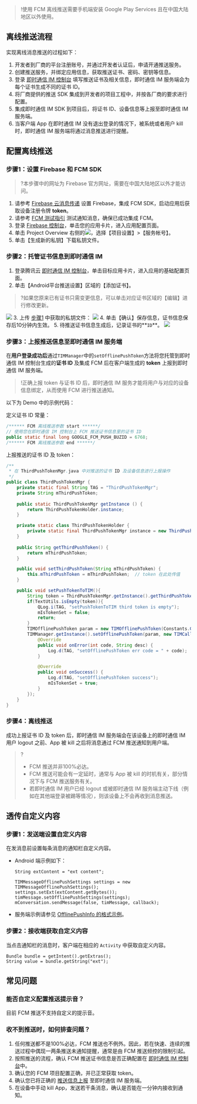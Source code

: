 >!使用 FCM 离线推送需要手机端安装 Google Play Services 且在中国大陆地区以外使用。

## 离线推送流程

实现离线消息推送的过程如下：
1. 开发者到厂商的平台注册账号，并通过开发者认证后，申请开通推送服务。
2. 创建推送服务，并绑定应用信息，获取推送证书、密码、密钥等信息。
3. 登录 [即时通信 IM 控制台](https://console.qcloud.com/avc) 填写推送证书及相关信息，即时通信 IM 服务端会为每个证书生成不同的证书 ID。
4. 将厂商提供的推送 SDK 集成到开发者的项目工程中，并按各厂商的要求进行配置。
5. 集成即时通信 IM SDK 到项目后，将证书 ID、设备信息等上报至即时通信 IM 服务端。
6. 当客户端 App 在即时通信 IM 没有退出登录的情况下，被系统或者用户 kill 时，即时通信 IM 服务端将通过消息推送进行提醒。

## 配置离线推送
[](id:Step1)
### 步骤1：设置 Firebase 和 FCM SDK
>?本步骤中的网址为 Firebase 官方网址，需要在中国大陆地区以外才能访问。

1. 请参考 [Firebase 云消息传递](https://firebase.google.com/docs/cloud-messaging/android/client) 设置 Firebase，集成 FCM SDK，启动应用后获取设备注册令牌 **token**。
2. 请参考 [FCM 测试指引](https://firebase.google.com/docs/cloud-messaging/android/first-message?authuser=0) 测试通知消息，确保已成功集成 FCM。
3. 登录 [Firebase 控制台](https://console.firebase.google.com)，单击您的应用卡片，进入应用配置页面。
4. 单击 Project Overview 右侧的<img src="https://main.qcloudimg.com/raw/0d062411405553c9fae29f8e0daf02ad.png"  style="margin:0;">，选择【项目设置】>【服务帐号】。
5. 单击【生成新的私钥】下载私钥文件。

[](id:Step2)
### 步骤2：托管证书信息到即时通信 IM 
1. 登录腾讯云 [即时通信 IM 控制台](https://console.qcloud.com/avc)，单击目标应用卡片，进入应用的基础配置页面。
2. 单击【Android平台推送设置】区域的【添加证书】。
 >?如果您原来已有证书只需变更信息，可以单击对应证书区域的【编辑】进行修改更新。
 >
 ![](https://main.qcloudimg.com/raw/aaa40b3c7e43f99b7e36c8b7589e54e0.png) 
3. 上传 [步骤1](#Step1) 中获取的私钥文件：
 ![](https://main.qcloudimg.com/raw/b18e2414561c6733b24c56cd1e866f21.png)
4. 单击【确认】保存信息，证书信息保存后10分钟内生效。
5. 待推送证书信息生成后，记录证书的**`ID`**。
 ![](https://main.qcloudimg.com/raw/2199bbf955cf52f09b78af6a97ab8122.png)

[](id:Step3)
### 步骤3：上报推送信息至即时通信 IM 服务端

在**用户登录成功后**通过`TIMManager`中的`setOfflinePushToken`方法将您托管到即时通信 IM 控制台生成的**证书 ID** 及集成 FCM 后在客户端生成的 **token** 上报到即时通信 IM 服务端。

>!正确上报 token 与证书 ID 后，即时通信 IM 服务才能将用户与对应的设备信息绑定，从而使用 FCM 进行推送通知。

以下为 Demo 中的示例代码：

定义证书 ID 常量：
```java
/****** FCM 离线推送参数 start ******/
// 使用您在即时通信 IM 控制台上 FCM 推送证书信息里的证书 ID
public static final long GOOGLE_FCM_PUSH_BUZID = 6768;
/****** FCM 离线推送参数 end ******/
```

上报推送的证书 ID 及 token：
```java
/**
 * 在 ThirdPushTokenMgr.java 中对推送的证书 ID 及设备信息进行上报操作
 */
public class ThirdPushTokenMgr {
    private static final String TAG = "ThirdPushTokenMgr";
    private String mThirdPushToken;
  
    public static ThirdPushTokenMgr getInstance () {
        return ThirdPushTokenHolder.instance;
    }

    private static class ThirdPushTokenHolder {
        private static final ThirdPushTokenMgr instance = new ThirdPushTokenMgr();
    }
  
    public String getThirdPushToken() {
        return mThirdPushToken;
    }

    public void setThirdPushToken(String mThirdPushToken) {
        this.mThirdPushToken = mThirdPushToken;  // token 在此处传值
    }

    public void setPushTokenToTIM(){
        String token = ThirdPushTokenMgr.getInstance().getThirdPushToken();
        if(TextUtils.isEmpty(token)){
            QLog.i(TAG, "setPushTokenToTIM third token is empty");
            mIsTokenSet = false;
            return;
        }
        TIMOfflinePushToken param = new TIMOfflinePushToken(Constants.GOOGLE_FCM_PUSH_BUZID, token);
        TIMManager.getInstance().setOfflinePushToken(param, new TIMCallBack() {
            @Override
            public void onError(int code, String desc) {
                Log.d(TAG, "setOfflinePushToken err code = " + code);
            }

            @Override
            public void onSuccess() {
                Log.d(TAG, "setOfflinePushToken success");
                mIsTokenSet = true;
            }
        });
    }
}
```

[](id:Step4)
### 步骤4：离线推送

成功上报证书 ID 及 token 后，即时通信 IM 服务端会在该设备上的即时通信 IM 用户 logout 之前、App 被 kill 之后将消息通过 FCM 推送通知到用户端。

>?
> - FCM 推送并非100%必达。
> - FCM 推送可能会有一定延时，通常与 App 被 kill 的时机有关，部分情况下与 FCM 推送服务有关。
> - 若即时通信 IM 用户已经 logout 或被即时通信 IM 服务端主动下线（例如在其他端登录被踢等情况），则该设备上不会再收到消息推送。

## 透传自定义内容

### 步骤1：发送端设置自定义内容
在发消息前设置每条消息的通知栏自定义内容。
- Android 端示例如下：

  ```
  String extContent = "ext content";
  
  TIMMessageOfflinePushSettings settings = new TIMMessageOfflinePushSettings();
  settings.setExt(extContent.getBytes());
  timMessage.setOfflinePushSettings(settings);
  mConversation.sendMessage(false, timMessage, callback);
  ```

- 服务端示例请参见 [OfflinePushInfo 的格式示例](https://cloud.tencent.com/document/product/269/2720#.E7.A6.BB.E7.BA.BF.E6.8E.A8.E9.80.81-offlinepushinfo-.E8.AF.B4.E6.98.8E)。

### 步骤2：接收端获取自定义内容
当点击通知栏的消息时，客户端在相应的 `Activity` 中获取自定义内容。

  ```
  Bundle bundle = getIntent().getExtras();
  String value = bundle.getString("ext"); 
  ```

## 常见问题

### 能否自定义配置推送提示音？
目前 FCM 推送不支持自定义的提示音。

### 收不到推送时，如何排查问题？
1. 任何推送都不是100%必达，FCM 推送也不例外。因此，若在快速、连续的推送过程中偶现一两条推送未通知提醒，通常是由 FCM 推送频控的限制引起。
2. 按照推送的流程，确认 FCM 推送证书信息是否正确配置在 [即时通信 IM 控制台](https://console.qcloud.com/avc)中。
3. 确认您的 FCM 项目配置正确，并已正常获取 token。
4. 确认您已将正确的 [推送信息上报](#Step3) 至即时通信 IM 服务端。
5. 在设备中手动 kill App，发送若干条消息，确认是否能在一分钟内接收到通知。


